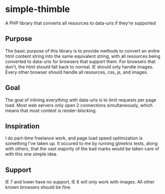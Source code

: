 # simple-thimble
A PHP library that converts all resources to data-uris if they're supported

## Purpose
The basic purpose of this library is to provide methods to convert an enitre html content string into the same equivalent string, with all resources being converted to data-uris for browsers that support them. For browsers that don't, the html should fall back to normal. IE should only handle images. Every other browser should handle all resources, css, js, and images.

## Goal
The goal of inlining everything with data-uris is to limit requests per page load. Most web servers only open 2 connections simultaneously, which means that most content is render-blocking.

## Inspiration
I do part-time freelance work, and page load speed optimization is something I've taken up. It occured to me by running gtmetrix tests, along with others, that the vast majority of the bad marks would be taken care of with this one simple idea.

## Support
IE 7 and lower have no support, IE 8 will only work with images. All other known browsers should be fine.
